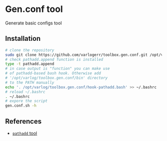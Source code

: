 # Gen.conf tool

Generate basic configs tool

## Installation

```sh
# clone the repository
sudo git clone https://github.com/varlogerr/toolbox.gen.conf.git /opt/varlog/toolbox.gen.conf
# check pathadd.append function is installed
type -t pathadd.append
# in case output is "function" you can make use
# of pathadd-based bash hook. Otherwise add
# '/opt/varlog/toolbox.gen.conf/bin' directory
# to the PATH manually
echo '. /opt/varlog/toolbox.gen.conf/hook-pathadd.bash' >> ~/.bashrc
# reload ~/.bashrc
. ~/.bashrc
# expore the script
gen.conf.sh -h
```

## References

* [`pathadd` tool](https://github.com/varlogerr/toolbox.pathadd)
